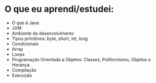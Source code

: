 # O que eu aprendi/estudei:
- O que é Java
- JVM
- Ambiente de desenvolvimento
- Tipos primitivos: byte, short, int, long
- Condicionais
- Array
- Loops
- Programação Orientada a Objetos: Classes, Poliformismo, Objetos e Herança.
- Compilação
- Execução
